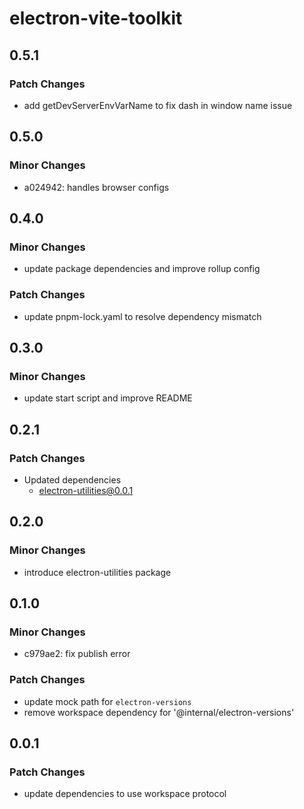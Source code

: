 # electron-vite-toolkit

## 0.5.1

### Patch Changes

- add getDevServerEnvVarName to fix dash in window name issue

## 0.5.0

### Minor Changes

- a024942: handles browser configs

## 0.4.0

### Minor Changes

- update package dependencies and improve rollup config

### Patch Changes

- update pnpm-lock.yaml to resolve dependency mismatch

## 0.3.0

### Minor Changes

- update start script and improve README

## 0.2.1

### Patch Changes

- Updated dependencies
  - electron-utilities@0.0.1

## 0.2.0

### Minor Changes

- introduce electron-utilities package

## 0.1.0

### Minor Changes

- c979ae2: fix publish error

### Patch Changes

- update mock path for `electron-versions`
- remove workspace dependency for '@internal/electron-versions'

## 0.0.1

### Patch Changes

- update dependencies to use workspace protocol
